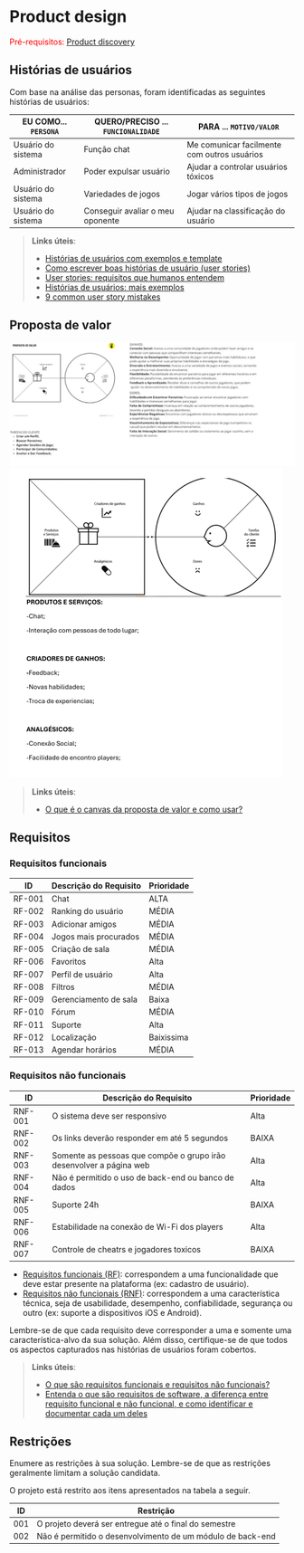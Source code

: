 # Product design

<span style="color:red">Pré-requisitos: <a href="02-Product-discovery.md"> Product discovery</a></span>



## Histórias de usuários

Com base na análise das personas, foram identificadas as seguintes histórias de usuários:

|EU COMO... `PERSONA`| QUERO/PRECISO ... `FUNCIONALIDADE` |PARA ... `MOTIVO/VALOR`                 |
|--------------------|------------------------------------|----------------------------------------|
|Usuário do sistema  | Função chat          | Me comunicar facilmente com outros usuários      |
|Administrador       | Poder expulsar usuário    | Ajudar a controlar usuários tóxicos |
|Usuário do sistema       | Variedades de jogos    | Jogar vários tipos de jogos |
|Usuário do sistema     | Conseguir avaliar o meu oponente    | Ajudar na classificação do usuário |

> **Links úteis**:
> - [Histórias de usuários com exemplos e template](https://www.atlassian.com/br/agile/project-management/user-stories)
> - [Como escrever boas histórias de usuário (user stories)](https://medium.com/vertice/como-escrever-boas-users-stories-hist%C3%B3rias-de-usu%C3%A1rios-b29c75043fac)
> - [User stories: requisitos que humanos entendem](https://www.luiztools.com.br/post/user-stories-descricao-de-requisitos-que-humanos-entendem/)
> - [Histórias de usuários: mais exemplos](https://www.reqview.com/doc/user-stories-example.html)
> - [9 common user story mistakes](https://airfocus.com/blog/user-story-mistakes/)


## Proposta de valor


![Exemplo de proposta de valor](images/PV01.png)
![Exemplo de proposta de valor](images/pv02.png)


> **Links úteis**:
> - [O que é o canvas da proposta de valor e como usar?](https://www.youtube.com/watch?v=Iqb-8Q_eiiA)

## Requisitos


### Requisitos funcionais

| ID     | Descrição do Requisito                                   | Prioridade |
| ------ | ---------------------------------------------------------- | ---------- |
| RF-001 |Chat | ALTA       |
| RF-002 |Ranking do usuário | MÉDIA     |
| RF-003 |Adicionar amigos | MÉDIA     |
| RF-004 |Jogos mais procurados | MÉDIA     |
| RF-005 |Criação de sala | MÉDIA     |
| RF-006 |Favoritos | Alta     |
| RF-007 |Perfil de usuário | Alta     |
| RF-008 | Filtros | MÉDIA     |
| RF-009 | Gerenciamento de sala | Baixa     |
| RF-010 | Fórum | MÉDIA     |
| RF-011 | Suporte | Alta     |
| RF-012 | Localização | Baixissima    |
| RF-013 |Agendar horários | MÉDIA     |


### Requisitos não funcionais

| ID      | Descrição do Requisito                                                              | Prioridade |
| ------- | ------------------------------------------------------------------------------------- | ---------- |
| RNF-001 | O sistema deve ser responsivo  | Alta     |
| RNF-002 | Os links deverão responder em até 5 segundos         | BAIXA      |
| RNF-003 | Somente as pessoas que compõe o grupo irão desenvolver a página web        | Alta      |
| RNF-004 | Não é permitido o uso de back-end ou banco de dados        | Alta     |
| RNF-005 | Suporte 24h         | BAIXA      |
| RNF-006 | Estabilidade na conexão de Wi-Fi dos players        | Alta     |
| RNF-007 | Controle de cheatrs e jogadores toxicos      | BAIXA      |

- [Requisitos funcionais
 (RF)](https://pt.wikipedia.org/wiki/Requisito_funcional):
 correspondem a uma funcionalidade que deve estar presente na
  plataforma (ex: cadastro de usuário).
- [Requisitos não funcionais
  (RNF)](https://pt.wikipedia.org/wiki/Requisito_n%C3%A3o_funcional):
  correspondem a uma característica técnica, seja de usabilidade,
  desempenho, confiabilidade, segurança ou outro (ex: suporte a
  dispositivos iOS e Android).

Lembre-se de que cada requisito deve corresponder a uma e somente uma característica-alvo da sua solução. Além disso, certifique-se de que todos os aspectos capturados nas histórias de usuários foram cobertos.

> **Links úteis**:
> - [O que são requisitos funcionais e requisitos não funcionais?](https://codificar.com.br/requisitos-funcionais-nao-funcionais/)
> - [Entenda o que são requisitos de software, a diferença entre requisito funcional e não funcional, e como identificar e documentar cada um deles](https://analisederequisitos.com.br/requisitos-funcionais-e-requisitos-nao-funcionais-o-que-sao/)


## Restrições

Enumere as restrições à sua solução. Lembre-se de que as restrições geralmente limitam a solução candidata.

O projeto está restrito aos itens apresentados na tabela a seguir.

|ID| Restrição                                             |
|--|-------------------------------------------------------|
|001| O projeto deverá ser entregue até o final do semestre  |
|002| Não é permitido o desenvolvimento de um módulo de back-end  |
